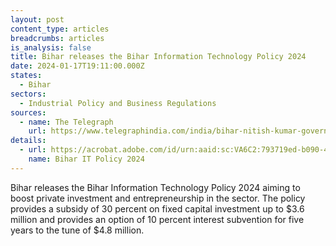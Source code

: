 ```yaml
---
layout: post
content_type: articles
breadcrumbs: articles
is_analysis: false
title: Bihar releases the Bihar Information Technology Policy 2024
date: 2024-01-17T19:11:00.000Z
states:
  - Bihar
sectors:
  - Industrial Policy and Business Regulations
sources:
  - name: The Telegraph
    url: https://www.telegraphindia.com/india/bihar-nitish-kumar-government-unveils-new-ambitious-it-policy-to-woo-industries/cid/1992727
details:
  - url: https://acrobat.adobe.com/id/urn:aaid:sc:VA6C2:793719ed-b090-4773-b4c6-7d89d661fd44
    name: Bihar IT Policy 2024
---
```

Bihar releases the Bihar Information Technology Policy 2024 aiming to boost private investment and entrepreneurship in the sector. The policy provides a subsidy of 30 percent on fixed capital investment up to $3.6 million and provides an option of 10 percent interest subvention for five years to the tune of $4.8 million.
